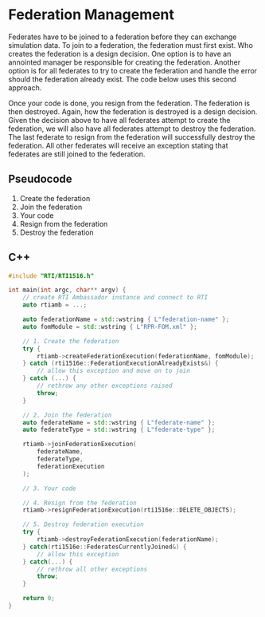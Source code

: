 # Federation Management

Federates have to be joined to a federation before they can exchange simulation
data. To join to a federation, the federation must first exist. Who creates the
federation is a design decision. One option is to have an annointed manager be
responsible for creating the federation. Another option is for all federates to
try to create the federation and handle the error should the federation already
exist. The code below uses this second approach.

Once your code is done, you resign from the federation. The federation is then
destroyed. Again, how the federation is destroyed is a design decision. Given
the decision above to have all federates attempt to create the federation, we
will also have all federates attempt to destroy the federation. The last
federate to resign from the federation will successfully destroy the federation.
All other federates will receive an exception stating that federates are still
joined to the federation.

## Pseudocode

1. Create the federation
2. Join the federation
3. Your code
4. Resign from the federation
5. Destroy the federation

## C++

```cpp
#include "RTI/RTI1516.h"

int main(int argc, char** argv) {
    // create RTI Ambassador instance and connect to RTI
    auto rtiamb = ...;

    auto federationName = std::wstring { L"federation-name" };
    auto fomModule = std::wstring { L"RPR-FOM.xml" };

    // 1. Create the federation
    try {
        rtiamb->createFederationExecution(federationName, fomModule);
    } catch (rti1516e::FederationExecutionAlreadyExists&) {
        // allow this exception and move on to join
    } catch (...) {
        // rethrow any other exceptions raised
        throw;
    }

    // 2. Join the federation
    auto federateName = std::wstring { L"federate-name" };
    auto federateType = std::wstring { L"federate-type" };

    rtiamb->joinFederationExecution(
        federateName,
        federateType,
        federationExecution
    );

    // 3. Your code

    // 4. Resign from the federation
    rtiamb->resignFederationExecution(rti1516e::DELETE_OBJECTS);

    // 5. Destroy federation execution
    try {
        rtiamb->destroyFederationExecution(federationName);
    } catch(rti1516e::FederatesCurrentlyJoined&) {
        // allow this exception
    } catch(...) {
        // rethrow all other exceptions
        throw;
    }

    return 0;
}
```
